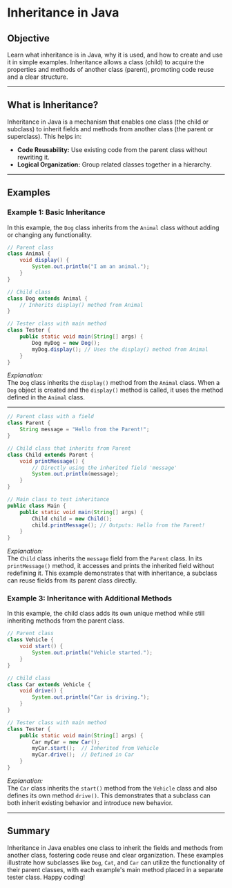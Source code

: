 # Inheritance in Java

## Objective
Learn what inheritance is in Java, why it is used, and how to create and use it in simple examples. Inheritance allows a class (child) to acquire the properties and methods of another class (parent), promoting code reuse and a clear structure.

---

## What is Inheritance?
Inheritance in Java is a mechanism that enables one class (the child or subclass) to inherit fields and methods from another class (the parent or superclass). This helps in:
- **Code Reusability:** Use existing code from the parent class without rewriting it.
- **Logical Organization:** Group related classes together in a hierarchy.

---

## Examples

### Example 1: Basic Inheritance
In this example, the `Dog` class inherits from the `Animal` class without adding or changing any functionality.

```java
// Parent class
class Animal {
    void display() {
        System.out.println("I am an animal.");
    }
}

// Child class
class Dog extends Animal {
    // Inherits display() method from Animal
}

// Tester class with main method
class Tester {
    public static void main(String[] args) {
        Dog myDog = new Dog();
        myDog.display(); // Uses the display() method from Animal
    }
}
```

*Explanation:*  
The `Dog` class inherits the `display()` method from the `Animal` class. When a `Dog` object is created and the `display()` method is called, it uses the method defined in the `Animal` class.

---

```java
// Parent class with a field
class Parent {
    String message = "Hello from the Parent!";
}

// Child class that inherits from Parent
class Child extends Parent {
    void printMessage() {
        // Directly using the inherited field 'message'
        System.out.println(message);
    }
}

// Main class to test inheritance
public class Main {
    public static void main(String[] args) {
        Child child = new Child();
        child.printMessage(); // Outputs: Hello from the Parent!
    }
}
```

*Explanation:*  
The `Child` class inherits the `message` field from the `Parent` class. In its `printMessage()` method, it accesses and prints the inherited field without redefining it. This example demonstrates that with inheritance, a subclass can reuse fields from its parent class directly.


### Example 3: Inheritance with Additional Methods
In this example, the child class adds its own unique method while still inheriting methods from the parent class.

```java
// Parent class
class Vehicle {
    void start() {
        System.out.println("Vehicle started.");
    }
}

// Child class
class Car extends Vehicle {
    void drive() {
        System.out.println("Car is driving.");
    }
}

// Tester class with main method
class Tester {
    public static void main(String[] args) {
        Car myCar = new Car();
        myCar.start();  // Inherited from Vehicle
        myCar.drive();  // Defined in Car
    }
}
```

*Explanation:*  
The `Car` class inherits the `start()` method from the `Vehicle` class and also defines its own method `drive()`. This demonstrates that a subclass can both inherit existing behavior and introduce new behavior.

---

## Summary
Inheritance in Java enables one class to inherit the fields and methods from another class, fostering code reuse and clear organization. These examples illustrate how subclasses like `Dog`, `Cat`, and `Car` can utilize the functionality of their parent classes, with each example's main method placed in a separate tester class. Happy coding!